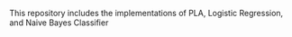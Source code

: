 This repository includes the implementations of PLA, Logistic Regression, and Naive Bayes Classifier

